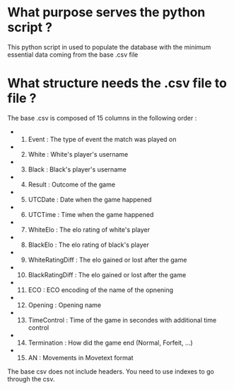 # What purpose serves the python script ?

This python script in used to populate the database with the minimum essential data coming from the base .csv file

# What structure needs the .csv file to file ?

The base .csv is composed of 15 columns in the following order :

- 1. Event : The type of event the match was played on
- 2. White : White's player's username
- 3. Black : Black's player's username
- 4. Result : Outcome of the game
- 5. UTCDate : Date when the game happened
- 6. UTCTime : Time when the game happened
- 7. WhiteElo : The elo rating of white's player
- 8. BlackElo : The elo rating of black's player
- 9. WhiteRatingDiff : The elo gained or lost after the game
- 10. BlackRatingDiff : The elo gained or lost after the game
- 11. ECO : ECO encoding of the name of the opnening
- 12. Opening : Opening name
- 13. TimeControl : Time of the game in secondes with additional time control
- 14. Termination : How did the game end (Normal, Forfeit, ...)
- 15. AN : Movements in Movetext format

The base csv does not include headers. You need to use indexes to go through the csv.